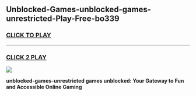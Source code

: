 
## Unblocked-Games-unblocked-games-unrestricted-Play-Free-bo339
<h3>
<a href="https://premium76.site?title=unblocked-games-unrestricted&ref=10A">CLICK TO PLAY</a></h3>
<hr>

<h3>
<a href="https://premium76.site?title=unblocked-games-unrestricted&ref=10A">CLICK 2 PLAY</a>
  
</h3>

<a href="https://premium76.site?title=unblocked-games-unrestricted&ref=10A"><img src="https://clearcache.store/games.png"></a>


**unblocked-games-unrestricted games unblocked: Your Gateway to Fun and Accessible Online Gaming**
